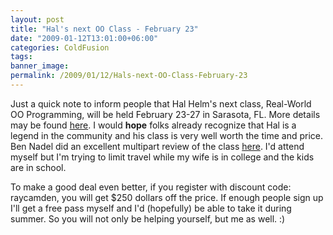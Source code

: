 ```yaml
---
layout: post
title: "Hal's next OO Class - February 23"
date: "2009-01-12T13:01:00+06:00"
categories: ColdFusion 
tags: 
banner_image: 
permalink: /2009/01/12/Hals-next-OO-Class-February-23
---
```


Just a quick note to inform people that Hal Helm's next class, Real-World OO Programming, will be held February 23-27 in Sarasota, FL. More details may be found <a href="http://halhelms.com/real-world-oo-programming-sarasota.cfm">here</a>. I would <b>hope</b> folks already recognize that Hal is a legend in the community and his class is very well worth the time and price. Ben Nadel did an excellent multipart review of the class <a href="http://www.bennadel.com/blog/1384-Hal-Helms-On-Object-Oriented-Programming-The-Summary.htm">here</a>. I'd attend myself but I'm trying to limit travel while my wife is in college and the kids are in school. 

To make a good deal even better, if you register with discount code: raycamden, you will get $250 dollars off the price. If enough people sign up I'll get a free pass myself and I'd (hopefully) be able to take it during summer. So you will not only be helping yourself, but me as well. :)